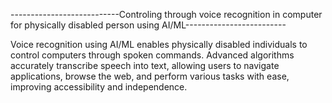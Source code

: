 ---------------------------Controling through voice recognition in computer for physically disabled person using AI/ML-------------------------

Voice recognition using AI/ML enables physically disabled individuals to control computers through spoken commands. Advanced algorithms accurately transcribe speech into text, allowing users to navigate applications, browse the web, and perform various tasks with ease, improving accessibility and independence.

